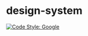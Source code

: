 # design-system

[![Code Style: Google](https://img.shields.io/badge/code%20style-google-blueviolet.svg)](https://github.com/google/gts)
